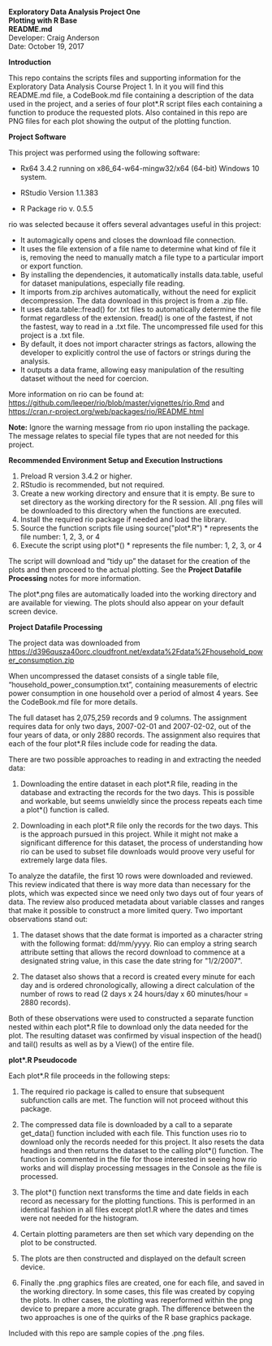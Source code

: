 **Exploratory Data Analysis Project One**  
**Plotting with R Base**  
**README.md**  
Developer: Craig Anderson  
Date: October 19, 2017  

**Introduction**

This repo contains the scripts files and supporting information for the Exploratory Data Analysis Course Project 1.  In it you will find this README.md file, a CodeBook.md file containing a description of the data used in the project, and a series of four plot*.R script files each containing a function to produce the requested plots.  Also contained in this repo are PNG files for each plot showing the output of the plotting function.

**Project Software**

This project was performed using the following software:

*  Rx64 3.4.2 running on x86_64-w64-mingw32/x64 (64-bit) Windows 10 system.

*  RStudio Version 1.1.383

*  R Package rio v. 0.5.5

rio was selected because it offers several advantages useful in this project:  

  *  It automagically opens and closes the download file connection.  
  *  It uses the file extension of a file name to determine what kind of file it is, removing the need to manually match a file type to a particular import or export function.  
  *  By installing the dependencies, it automatically installs data.table, useful for dataset manipulations, especially file reading.  
  *  It imports from.zip archives automatically, without the need for explicit decompression.  The data download in this project is from a .zip file.  
  *  It uses data.table::fread() for .txt files to automatically determine the file format regardless of the extension.  fread() is one of the fastest, if not the fastest, way to read in a .txt file.  The uncompressed file used for this project is a .txt file.  
  *  By default, it does not import character strings as factors, allowing the developer to explicitly control the use of factors or strings during the analysis.  
  *  It outputs a data frame, allowing easy manipulation of the resulting dataset without the need for coercion.

More information on rio can be found at:  
https://github.com/leeper/rio/blob/master/vignettes/rio.Rmd and  
https://cran.r-project.org/web/packages/rio/README.html

**Note:**  Ignore the warning message from rio upon installing the package. The message relates to special file types that are not needed for this project.

**Recommended Environment Setup and Execution Instructions**

1.  Preload R version 3.4.2 or higher.  
2.  RStudio is recommended, but not required.
3.  Create a new working directory and ensure that it is empty.  Be sure to set directory as the working directory for the R session.  All .png files will be downloaded to this directory when the functions are executed.
4.  Install the required rio package if needed and load the library.
5. Source the function scripts file using source("plot\*.R")      \* represents the file number: 1, 2, 3, or 4
6. Execute the script using plot*()       \* represents the file number: 1, 2, 3, or 4

The script will download and “tidy up” the dataset for the creation of the plots and then proceed to the actual plotting.  See the **Project Datafile Processing** notes for more information.

The plot*.png files are automatically loaded into the working directory and are available for viewing.  The plots should also appear on your default screen device.

**Project Datafile Processing**

The project data was downloaded from https://d396qusza40orc.cloudfront.net/exdata%2Fdata%2Fhousehold_power_consumption.zip

When uncompressed the dataset consists of a single table file, “household_power_consumption.txt”, containing measurements of electric power consumption in one household over a period of almost 4 years.   See the CodeBook.md file for more details.

The full dataset has 2,075,259 records and 9 columns.  The assignment requires data for only two days, 2007-02-01 and 2007-02-02, out of the four years of data, or only 2880 records.  The assignment also requires that each of the four plot*.R files include code for reading the data.  

There are two possible approaches to reading in and extracting the needed data: 

1. Downloading the entire dataset in each plot\*.R file, reading in the database and extracting the records for the two days.  This is possible and workable, but seems unwieldly since the process repeats each time a plot*() function is called.

2. Downloading in each plot*.R file only the records for the two days.  This is the approach pursued in this project.  While it might not make a significant difference for this dataset, the process of understanding how rio can be used to subset file downloads would proove very useful for extremely large data files.

To analyze the datafile, the first 10 rows were downloaded and reviewed. This review indicated that there is way more data than necessary for the plots, which was expected since we need only two days out of four years of data.   The review also produced metadata about variable classes and ranges that make it possible to construct a more limited query.  Two important observations stand out:

1. The dataset shows that the date format is imported as a character string with the following format: dd/mm/yyyy. Rio can employ a string search attribute setting that allows the record download to commence at a designated string value, in this case the date string for "1/2/2007".

2. The dataset also shows that a record is created every minute for each day and is ordered chronologically, allowing a direct calculation of the number of rows to read (2 days x 24 hours/day x 60 minutes/hour = 2880 records).  

Both of these observations were used to constructed a separate function nested within each plot\*.R file to download only the data needed for the plot.  The resulting dataset was confirmed by visual inspection of the head() and tail() results as well as by a View() of the entire file. 

**plot\*.R Pseudocode**

Each plot*.R file proceeds in the following steps:

1. The required rio package is called to ensure that subsequent subfunction calls are met.  The function will not proceed without this package.

2. The compressed data file is downloaded by a call to a separate get_data() function included with each file.  This function uses rio to download only the records needed for this project.  It also resets the data headings and then returns the dataset to the calling plot*() function.  The function is commented in the file for those interested in seeing how rio works and will display processing messages in the Console as the file is processed.

3.  The plot*() function next transforms the time and date fields in each record as necessary for the plotting functions.  This is performed in an identical fashion in all files except plot1.R where the dates and times were not needed for the histogram.

4. Certain plotting parameters are then set which vary depending on the plot to be constructed.

5. The plots are then constructed and displayed on the default screen device.

6. Finally the .png graphics files are created, one for each file, and saved in the working directory.  In some cases, this file was created by copying the plots.  In other cases, the plotting was reperformed within the png device to prepare a more accurate graph.  The difference between the two approaches is one of the quirks of the R base graphics package.

Included with this repo are sample copies of the .png files.  

